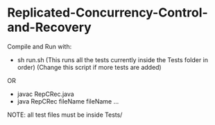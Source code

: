 # Replicated-Concurrency-Control-and-Recovery

Compile and Run with:
- sh run.sh
(This runs all the tests currently inside the Tests folder in order)
(Change this script if more tests are added)

OR

- javac RepCRec.java
- java RepCRec fileName fileName ...


NOTE: all test files must be inside Tests/
